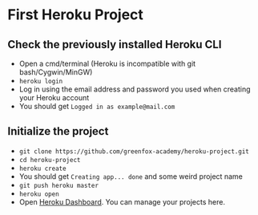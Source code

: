 # First Heroku Project
## Check the previously installed Heroku CLI
 - Open a cmd/terminal (Heroku is incompatible with git bash/Cygwin/MinGW)
 - `heroku login`
 - Log in using the email address and password you used when creating your Heroku account
 - You should get `Logged in as example@mail.com`

 ## Initialize the project
 - `git clone https://github.com/greenfox-academy/heroku-project.git`
 - `cd heroku-project`
 - `heroku create`
 - You should get `Creating app... done` and some weird project name
 - `git push heroku master`
 - `heroku open`
 - Open [Heroku Dashboard](https://dashboard.heroku.com/apps). You can manage your projects here.